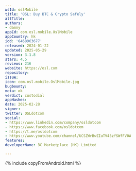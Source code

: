 ```yaml
---
wsId: oslMobile
title: 'OSL: Buy BTC & Crypto Safely'
altTitle: 
authors:
- danny
appId: com.osl.mobile.OslMobile
appCountry: hk
idd: '6468963677'
released: 2024-01-22
updated: 2025-05-29
version: 3.1.8
stars: 4.5
reviews: 216
website: https://osl.com
repository: 
issue: 
icon: com.osl.mobile.OslMobile.jpg
bugbounty: 
meta: ok
verdict: custodial
appHashes: 
date: 2025-02-28
signer: 
twitter: OSLdotcom
social:
- https://www.linkedin.com/company/osldotcom
- https://www.facebook.com/osldotcom
- https://t.me/osldotcom
- https://www.youtube.com/channel/UCSZWrBwZIuTV45zfSWfFV0A
features: 
developerName: BC Marketplace (HK) Limited

---
```


{% include copyFromAndroid.html %}
